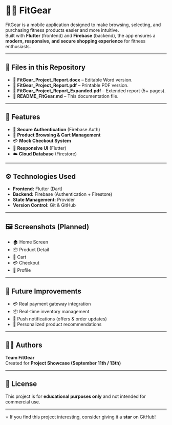 # 🏋️‍♂️ FitGear

FitGear is a mobile application designed to make browsing, selecting, and purchasing fitness products easier and more intuitive.  
Built with **Flutter** (frontend) and **Firebase** (backend), the app ensures a **modern, responsive, and secure shopping experience** for fitness enthusiasts.

---

## 📂 Files in this Repository

- 📄 **FitGear_Project_Report.docx** – Editable Word version.  
- 📄 **FitGear_Project_Report.pdf** – Printable PDF version.  
- 📄 **FitGear_Project_Report_Expanded.pdf** – Extended report (5+ pages).  
- 📘 **README_FitGear.md** – This documentation file.  

---

## 🚀 Features

- 🔐 **Secure Authentication** (Firebase Auth)  
- 🛒 **Product Browsing & Cart Management**  
- 💳 **Mock Checkout System**  
- 📱 **Responsive UI** (Flutter)  
- ☁️ **Cloud Database** (Firestore)  

---

## ⚙️ Technologies Used

- **Frontend:** Flutter (Dart)  
- **Backend:** Firebase (Authentication + Firestore)  
- **State Management:** Provider  
- **Version Control:** Git & GitHub  

---

## 🖼️ Screenshots (Planned)

- 🏠 Home Screen  
- 📦 Product Detail  
- 🛒 Cart  
- 💳 Checkout  
- 👤 Profile  

---

## 🔮 Future Improvements

- 💳 Real payment gateway integration  
- 📦 Real-time inventory management  
- 🔔 Push notifications (offers & order updates)  
- 🤖 Personalized product recommendations  

---

## 👨‍💻 Authors

**Team FitGear**  
Created for **Project Showcase (September 11th / 13th)**  

---

## 📜 License

This project is for **educational purposes only** and not intended for commercial use.  

---
⭐ If you find this project interesting, consider giving it a **star** on GitHub!

